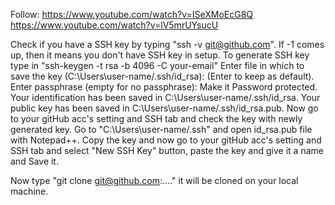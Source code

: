 Follow: https://www.youtube.com/watch?v=ISeXMoEcG8Q
https://www.youtube.com/watch?v=lV5mrUYsucU

Check if you have a SSH key by typing "ssh -v git@github.com".
If -1 comes up, then it means you don't have SSH key in setup.
To generate SSH key type in "ssh-keygen -t rsa -b 4096 -C your-email"
Enter file in which to save the key (C:\Users\user-name/.ssh/id_rsa): (Enter to keep as default).
Enter passphrase (empty for no passphrase): Make it Password protected.
Your identification has been saved in C:\Users\user-name/.ssh/id_rsa.
Your public key has been saved in C:\Users\user-name/.ssh/id_rsa.pub.
Now go to your gitHub acc's setting and SSH tab and check the key with newly generated key.
Go to "C:\Users\user-name/.ssh" and open id_rsa.pub file with Notepad++.
Copy the key and now go to your gitHub acc's setting and SSH tab and select "New SSH Key" button, paste the key and give it a name and Save it.

Now type "git clone git@github.com:...." it will be cloned on your local machine.

